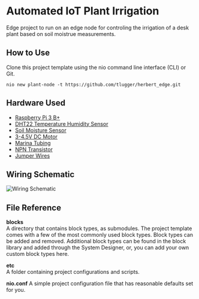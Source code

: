 # Automated IoT Plant Irrigation

Edge project to run on an edge node for controling the irrigation of a desk plant based on soil moistrue measurements.

## How to Use

  Clone this project template using the nio command line interface (CLI) or Git.
  ```
  nio new plant-node -t https://github.com/tlugger/herbert_edge.git
  ```

## Hardware Used

- [Raspberry Pi 3 B+](https://www.sparkfun.com/products/14643)
- [DHT22 Temperature Humidity Sensor](https://www.sparkfun.com/products/12796)
- [Soil Moisture Sensor](https://www.sparkfun.com/products/13637)
- [3-4.5V DC Motor](https://www.ebay.com/itm/Super-Mini-Tiny-DC-3-4-5V-Brushless-Motor-Submersible-Water-Pump-/391957543219)
- [Marina Tubing](http://a.co/d/4tPAHSp)
- [NPN Transistor](https://www.sparkfun.com/products/13689)
- [Jumper Wires](https://www.sparkfun.com/products/12796)

## Wiring Schematic

![](https://s3-us-west-2.amazonaws.com/cilantr.io/images/Herbie.png "Wiring Schematic")

## File Reference

**blocks**<br>A directory that contains block types, as submodules. The project template comes with a few of the most commonly used block types. Block types can be added and removed. Additional block types can be found in the block library and added through the System Designer, or, you can add your own custom block types here.

**etc**
<br>A folder containing project configurations and scripts.

**nio.conf**
A simple project configuration file that has reasonable defaults set for you.
